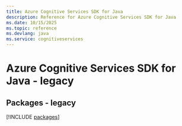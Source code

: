 ```yaml
---
title: Azure Cognitive Services SDK for Java
description: Reference for Azure Cognitive Services SDK for Java
ms.date: 10/15/2025
ms.topic: reference
ms.devlang: java
ms.service: cognitiveservices
---
```

# Azure Cognitive Services SDK for Java - legacy
## Packages - legacy
[!INCLUDE [packages](cognitive-services-index.md)]